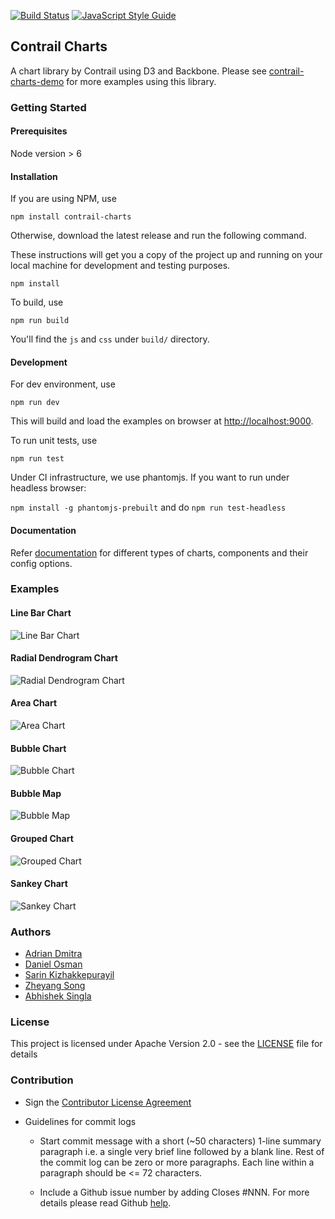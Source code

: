 [![Build Status](https://circleci.com/gh/absingla/contrail-charts/tree/master.svg?style=shield&circle-token=59e6876b319241f9dd809aa2a7399b6edac92e66)](https://circleci.com/gh/Juniper/contrail-charts)
[![JavaScript Style Guide](https://img.shields.io/badge/code%20style-standard-brightgreen.svg)](http://standardjs.com/)

## Contrail Charts

A chart library by Contrail using D3 and Backbone. Please see [contrail-charts-demo](https://github.com/Juniper/contrail-charts-demo) for more examples using this library.

### Getting Started

#### Prerequisites

Node version > 6

#### Installation

If you are using NPM, use

`npm install contrail-charts`

Otherwise, download the latest release and run the following command. 

These instructions will get you a copy of the project up and running on your local machine for development and testing purposes.  

`npm install`

To build, use

`npm run build`

You'll find the `js` and `css` under `build/` directory. 

#### Development

For dev environment, use

`npm run dev`

This will build and load the examples on browser at [http://localhost:9000](http://localhost:9000).

To run unit tests, use

`npm run test`

Under CI infrastructure, we use phantomjs. If you want to run under headless browser: 

`npm install -g phantomjs-prebuilt` and do `npm run test-headless`

#### Documentation

Refer [documentation](https://github.com/Juniper/contrail-charts/wiki) for different types of charts, components and 
their config options. 

### Examples

#### Line Bar Chart

![Line Bar Chart](images/linebar-chart.png)

#### Radial Dendrogram Chart

![Radial Dendrogram Chart](images/radial-dendrogram.png)

#### Area Chart

![Area Chart](images/area-chart.png)

#### Bubble Chart

![Bubble Chart](images/bubble-chart.png)

#### Bubble Map

![Bubble Map](images/bubble-map.png)

#### Grouped Chart

![Grouped Chart](images/grouped-chart.png)


#### Sankey Chart

![Sankey Chart](images/sankey-chart.png)


### Authors

* [Adrian Dmitra](https://github.com/Dmitra)
* [Daniel Osman](https://github.com/danielosman)
* [Sarin Kizhakkepurayil](https://github.com/skizhak)
* [Zheyang Song](https://github.com/ZheyangSong)
* [Abhishek Singla](https://github.com/absingla)

### License

This project is licensed under Apache Version 2.0 - see the [LICENSE](LICENSE) file for details

### Contribution

* Sign the [Contributor License Agreement](https://na2.docusign.net/Member/PowerFormSigning.aspx?PowerFormId=cf81ffe2-5694-4ad8-9d92-334fc57a8a7c)

* Guidelines for commit logs

    * Start commit message with a short (~50 characters) 1-line summary paragraph i.e. a single very brief line followed by a blank line. Rest of the commit log can be zero or more paragraphs. Each line within a paragraph should be <= 72 characters.

    * Include a Github issue number by adding Closes #NNN. For more details please read Github [help](https://help.github.com/articles/closing-issues-via-commit-messages/). 